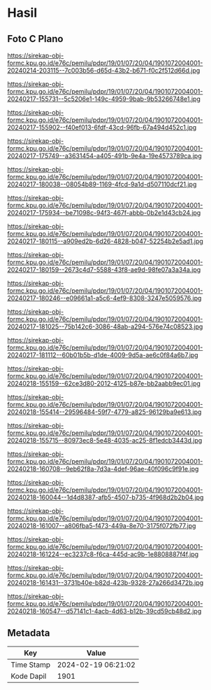 # Hasil

## Foto C Plano

https://sirekap-obj-formc.kpu.go.id/e76c/pemilu/pdpr/19/01/07/20/04/1901072004001-20240214-203115--7c003b56-d65d-43b2-b671-f0c2f512d66d.jpg

https://sirekap-obj-formc.kpu.go.id/e76c/pemilu/pdpr/19/01/07/20/04/1901072004001-20240217-155731--5c5206e1-149c-4959-9bab-9b53266748e1.jpg

https://sirekap-obj-formc.kpu.go.id/e76c/pemilu/pdpr/19/01/07/20/04/1901072004001-20240217-155902--f40ef013-6fdf-43cd-96fb-67a494d452c1.jpg

https://sirekap-obj-formc.kpu.go.id/e76c/pemilu/pdpr/19/01/07/20/04/1901072004001-20240217-175749--a3631454-a405-491b-9e4a-19e4573789ca.jpg

https://sirekap-obj-formc.kpu.go.id/e76c/pemilu/pdpr/19/01/07/20/04/1901072004001-20240217-180038--08054b89-1169-4fcd-9a1d-d507110dcf21.jpg

https://sirekap-obj-formc.kpu.go.id/e76c/pemilu/pdpr/19/01/07/20/04/1901072004001-20240217-175934--be71098c-94f3-467f-abbb-0b2e1d43cb24.jpg

https://sirekap-obj-formc.kpu.go.id/e76c/pemilu/pdpr/19/01/07/20/04/1901072004001-20240217-180115--a909ed2b-6d26-4828-b047-52254b2e5ad1.jpg

https://sirekap-obj-formc.kpu.go.id/e76c/pemilu/pdpr/19/01/07/20/04/1901072004001-20240217-180159--2673c4d7-5588-43f8-ae9d-98fe07a3a34a.jpg

https://sirekap-obj-formc.kpu.go.id/e76c/pemilu/pdpr/19/01/07/20/04/1901072004001-20240217-180246--e09661a1-a5c6-4ef9-8308-3247e5059576.jpg

https://sirekap-obj-formc.kpu.go.id/e76c/pemilu/pdpr/19/01/07/20/04/1901072004001-20240217-181025--75b142c6-3086-48ab-a294-576e74c08523.jpg

https://sirekap-obj-formc.kpu.go.id/e76c/pemilu/pdpr/19/01/07/20/04/1901072004001-20240217-181112--60b01b5b-d1de-4009-9d5a-ae6c0f84a6b7.jpg

https://sirekap-obj-formc.kpu.go.id/e76c/pemilu/pdpr/19/01/07/20/04/1901072004001-20240218-155159--62ce3d80-2012-4125-b87e-bb2aabb9ec01.jpg

https://sirekap-obj-formc.kpu.go.id/e76c/pemilu/pdpr/19/01/07/20/04/1901072004001-20240218-155414--29596484-59f7-4779-a825-96129ba9e613.jpg

https://sirekap-obj-formc.kpu.go.id/e76c/pemilu/pdpr/19/01/07/20/04/1901072004001-20240218-155715--80973ec8-5e48-4035-ac25-8f1edcb3443d.jpg

https://sirekap-obj-formc.kpu.go.id/e76c/pemilu/pdpr/19/01/07/20/04/1901072004001-20240218-160708--9eb62f8a-7d3a-4def-96ae-40f096c9f91e.jpg

https://sirekap-obj-formc.kpu.go.id/e76c/pemilu/pdpr/19/01/07/20/04/1901072004001-20240218-160044--1d4d8387-afb5-4507-b735-4f968d2b2b04.jpg

https://sirekap-obj-formc.kpu.go.id/e76c/pemilu/pdpr/19/01/07/20/04/1901072004001-20240218-161007--a806fba5-f473-449a-8e70-3175f072fb77.jpg

https://sirekap-obj-formc.kpu.go.id/e76c/pemilu/pdpr/19/01/07/20/04/1901072004001-20240218-161224--ec3237c8-f6ca-445d-ac9b-1e8808887f4f.jpg

https://sirekap-obj-formc.kpu.go.id/e76c/pemilu/pdpr/19/01/07/20/04/1901072004001-20240218-161431--3731b40e-b82d-423b-9328-27a266d3472b.jpg

https://sirekap-obj-formc.kpu.go.id/e76c/pemilu/pdpr/19/01/07/20/04/1901072004001-20240218-160547--d57141c1-4acb-4d63-b12b-39cd59cb48d2.jpg


## Metadata

| Key        | Value               |
| ---------- | ------------------- |
| Time Stamp | 2024-02-19 06:21:02 |
| Kode Dapil | 1901                |




